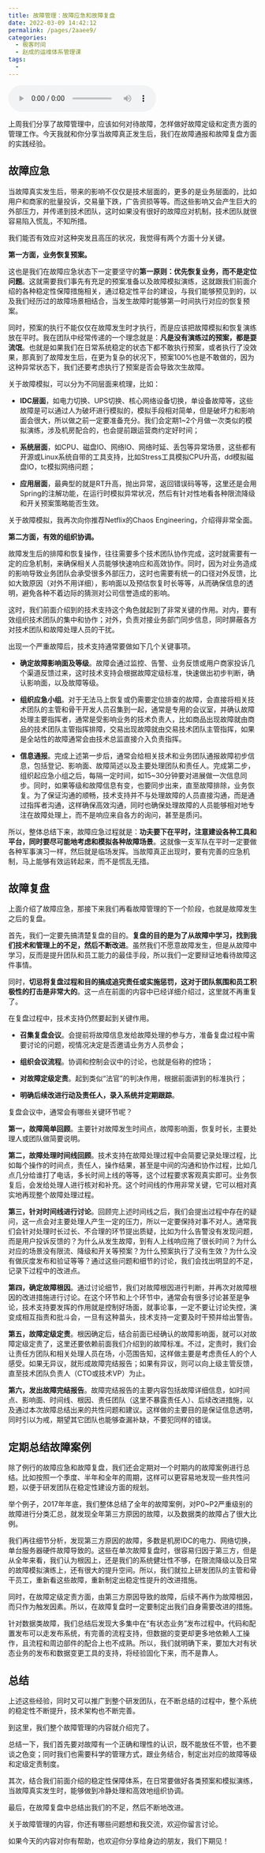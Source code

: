 ```yaml
---
title: 故障管理：故障应急和故障复盘
date: 2022-03-09 14:42:12
permalink: /pages/2aaee9/
categories:
  - 极客时间
  - 赵成的运维体系管理课
tags:
  - 
---
```

<audio title="30.故障管理：故障应急和故障复盘" src="https://static001.geekbang.org/resource/audio/53/5b/5303b035b8b5cc45a24df4ff6258cd5b.mp3" controls="controls"></audio> 
<p>上周我们分享了故障管理中，应该如何对待故障，怎样做好故障定级和定责方面的管理工作。今天我就和你分享当故障真正发生后，我们在故障通报和故障复盘方面的实践经验。</p>
<h2>故障应急</h2>
<p>当故障真实发生后，带来的影响不仅仅是技术层面的，更多的是业务层面的，比如用户和商家的批量投诉，交易量下跌，广告资损等等。而这些影响又会产生巨大的外部压力，并传递到技术团队，这时如果没有很好的故障应对机制，技术团队就很容易陷入慌乱，不知所措。</p>
<p>我们能否有效应对这种突发且高压的状况，我觉得有两个方面十分关键。</p>
<p><strong>第一方面，业务恢复预案。</strong></p>
<p>这也是我们在故障应急状态下一定要坚守的<strong>第一原则：优先恢复业务，而不是定位问题</strong>。这就需要我们事先有充足的预案准备以及故障模拟演练，这就跟我们前面介绍的各种稳定性保障措施相关，通过稳定性平台的建设，与我们能够预见到的，以及我们经历过的故障场景相结合，当发生故障时能够第一时间执行对应的恢复预案。</p>
<p>同时，预案的执行不能仅仅在故障发生时才执行，而是应该把故障模拟和恢复演练放在平时。我在团队中经常传递的一个理念就是：<strong>凡是没有演练过的预案，都是耍流氓</strong>。也就是如果我们在日常系统稳定的状态下都不敢执行预案，或者执行了没效果，那真到了故障发生后，在更为复杂的状况下，预案100%也是不敢做的，因为这种异常状态下，我们还要考虑执行了预案是否会导致次生故障。</p>
<p>关于故障模拟，可以分为不同层面来梳理，比如：</p>
<ul>
<li>
<p><strong>IDC层面</strong>，如电力切换、UPS切换、核心网络设备切换，单设备故障等，这些故障是可以通过人为破坏进行模拟的，模拟手段相对简单，但是破坏力和影响面会很大，所以做之前一定要准备充分。我们会定期1~2个月做一次类似的模拟演练，涉及机房配合的，也会提前跟运营商约定好时间；</p>
</li>
<li>
<p><strong>系统层面</strong>，如CPU、磁盘IO、网络IO、网络时延、丢包等异常场景，这些都有开源或Linux系统自带的工具支持，比如Stress工具模拟CPU升高，dd模拟磁盘IO，tc模拟网络问题；</p>
</li>
<li>
<p><strong>应用层面</strong>，最典型的就是RT升高，抛出异常，返回错误码等等，这里还是会用Spring的注解功能，在运行时模拟异常状况，然后有针对性地看各种限流降级和开关预案策略能否生效。</p>
</li>
</ul>
<p>关于故障模拟，我再次向你推荐Netflix的Chaos Engineering，介绍得非常全面。</p>
<p><strong>第二方面，有效的组织协调。</strong></p>
<!-- [[[read_end]]] -->
<p>故障发生后的排障和恢复操作，往往需要多个技术团队协作完成，这时就需要有一定的应急机制，来确保相关人员能够快速响应和高效协作。同时，因为对业务造成的影响导致业务团队会承受很多外部压力，这时也需要有统一的口径对外反馈，比如大致原因（对外不用详细），影响面以及预估恢复时长等等，从而确保信息的透明，避免各种不着边际的猜测对公司信誉造成的影响。</p>
<p>这时，我们前面介绍到的技术支持这个角色就起到了非常关键的作用。对内，要有效组织技术团队的集中和协作；对外，负责对接业务部门同步信息，同时屏蔽各方对技术团队和故障处理人员的干扰。</p>
<p>出现一个严重故障后，技术支持通常要做如下几个关键事项。</p>
<ul>
<li>
<p><strong>确定故障影响面及等级</strong>。故障会通过监控、告警、业务反馈或用户商家投诉几个渠道反馈过来，这时技术支持会根据故障定级标准，快速做出初步判断，确认影响面，以及故障等级。</p>
</li>
<li>
<p><strong>组织应急小组</strong>。对于无法马上恢复或仍需要定位排查的故障，会直接将相关技术团队的主管和骨干开发人员召集到一起，通常是专用的会议室，并确认故障处理主要指挥者，通常是受影响业务的技术负责人，比如商品出现故障就由商品的技术团队主管指挥排障，交易出现故障就由交易技术团队主管指挥，如果是全站性的故障通常会由技术总监直接介入负责指挥。</p>
</li>
<li>
<p><strong>信息通报</strong>。完成上述第一步后，通常会给相关技术和业务团队通报故障初步信息，包括登记、影响面、故障简述以及主要处理团队和责任人。完成第二步，组织起应急小组之后，每隔一定时间，如15~30分钟要对进展做一次信息同步。同时，如果等级和故障信息有变，也要同步出来，直至故障排除，业务恢复。为了保证沟通的顺畅，技术支持并不与处理故障的人员直接沟通，而是通过指挥者沟通，这样确保高效沟通，同时也确保处理故障的人员能够相对地专注在故障处理上，而不是响应来自各方的询问，甚至是质问。</p>
</li>
</ul>
<p>所以，整体总结下来，故障应急过程就是：<strong>功夫要下在平时，注意建设各种工具和平台，同时要尽可能地考虑和模拟各种故障场景</strong>。这就像一支军队在平时一定要做各种军事演习一样，然后就是临场发挥。当故障真正出现时，要有完善的应急机制，马上能够有效运转起来，而不是慌乱无措。</p>
<h2>故障复盘</h2>
<p>上面介绍了故障应急，那接下来我们再看故障管理的下一个阶段，也就是故障发生之后的复盘。</p>
<p>首先，我们一定要先搞清楚复盘的目的。<strong>复盘的目的是为了从故障中学习，找到我们技术和管理上的不足，然后不断改进</strong>。虽然我们不愿意故障发生，但是从故障中学习，反而是提升团队和员工能力的最佳手段，所以我们一定要辩证地看待故障这件事情。</p>
<p>同时，<strong>切忌将复盘过程和目的搞成追究责任或实施惩罚，这对于团队氛围和员工积极性的打击是非常大的</strong>。这一点在前面的内容中已经详细介绍过，这里就不再重复了。</p>
<p>在复盘过程中，技术支持仍然要起到关键作用。</p>
<ul>
<li>
<p><strong>召集复盘会议</strong>。会提前将故障信息发给故障处理的参与方，准备复盘过程中需要讨论的问题，视情况决定是否邀请业务方人员参会；</p>
</li>
<li>
<p><strong>组织会议流程</strong>。协调和控制会议中的讨论，也就是俗称的控场；</p>
</li>
<li>
<p><strong>对故障定级定责</strong>。起到类似“法官”的判决作用，根据前面讲到的标准执行；</p>
</li>
<li>
<p><strong>明确后续改进行动及责任人，录入系统并定期跟踪</strong>。</p>
</li>
</ul>
<p>复盘会议中，通常会有哪些关键环节呢？</p>
<p><strong>第一，故障简单回顾</strong>。主要针对故障发生时间点，故障影响面，恢复时长，主要处理人或团队做简要说明。</p>
<p><strong>第二，故障处理时间线回顾</strong>。技术支持在故障处理过程中会简要记录处理过程，比如每个操作的时间点，责任人，操作结果，甚至是中间的沟通和协作过程，比如几点几分给谁打了电话，多长时间上线的等等，这个过程要求客观真实即可。业务恢复后，会发给处理人进行核对和补充。这个时间线的作用非常关键，它可以相对真实地再现整个故障处理过程。</p>
<p><strong>第三，针对时间线进行讨论</strong>。回顾完上述时间线之后，我们会提出过程中存在的疑问，这一点会对主要处理人产生一定的压力，所以一定要保持对事不对人。通常我们会针对处理时长过长、不合理的环节提出质疑，比如为什么告警没有发现问题，而是用户投诉反馈的？为什么从发生故障，到有人上线响应拖了很长时间？为什么对应的场景没有限流、降级和开关等预案？为什么预案执行了没有生效？为什么没有做灰度发布和验证等等？通过这些问题和细节的讨论，我们会找出明显的不足，记录下过程中的改进点。</p>
<p><strong>第四，确定故障根因</strong>。通过讨论细节，我们对故障根因进行判断，并再次对故障根因的改进措施进行讨论。在这个环节和上个环节中，通常会有很多讨论甚至是争论，技术支持要发挥的作用就是控制好场面，就事论事，一定不要让讨论失控，演变成相互指责和批斗会，一旦有这种苗头，技术支持一定要及时干预并给出警告。</p>
<p><strong>第五，故障定级定责</strong>。根因确定后，结合前面已经确认的故障影响面，就可以对故障定级定责了，这里还要依赖前面我们介绍到的故障标准。不过，定责时，我们会让责任方团队和相关处理人员在场，小范围告知，这样做主要是考虑责任人的个人感受。如果无异议，就形成故障完结报告；如果有异议，则可以向上级主管反馈，直至技术团队负责人（CTO或技术VP）为止。</p>
<p><strong>第六，发出故障完结报告</strong>。故障完结报告的主要内容包括故障详细信息，如时间点、影响面、时间线、根因、责任团队（这里不暴露责任人）、后续改进措施，以及通过本次故障总结出来的共性问题和建议。这样做的主要目的是保证信息透明，同时引以为戒，期望其它团队也能够查漏补缺，不要犯同样的错误。</p>
<h2>定期总结故障案例</h2>
<p>除了例行的故障应急和故障复盘，我们还会定期对一个时期内的故障案例进行总结。比如按照一个季度、半年和全年的周期，这样可以更容易地发现一些共性问题，以便于研发团队在稳定性建设方面的规划。</p>
<p>举个例子，2017年年底，我们整体总结了全年的故障案例，对P0~P2严重级别的故障进行分类汇总，就发现全年第三方原因的故障，以及数据类的故障占了很大比例。</p>
<p>我们再往细节分析，发现第三方原因的故障，多数是机房IDC的电力、网络切换，单台服务器硬件故障导致的。这些在单次故障复盘时，很容易归因于第三方，但是从全年来看，我们认为根因上，还是我们的系统健壮性不够，在限流降级以及日常的故障模拟演练上，还有很大的提升空间。所以，我们就拉上研发团队的主管和骨干员工，重新看这些故障，重新制定出稳定性提升的改进措施。</p>
<p>同时，在故障定级定责方面，由第三方原因导致的故障，后续不再作为故障根因，而只作为触发因素。所以，在故障复盘时一定要制定出我们自身需要改进的措施。</p>
<p>针对数据类故障，我们总结后发现大多集中在“有状态业务”发布过程中。代码和配置发布可以走发布系统，有完善的流程支持，但数据的变更却更多地依赖人工操作，且流程和周边部件的配合上也不成熟。所以，我们就明确下来，要加大对有状态业务的发布和数据变更工具的支持，将经验固化下来，而不是靠人。</p>
<h2>总结</h2>
<p>上述这些经验，同时又可以推广到整个研发团队，在不断总结的过程中，整个系统的稳定性不断提升，技术架构也不断完善。</p>
<p>到这里，我们整个故障管理的内容就介绍完了。</p>
<p>总结一下，我们首先要对故障有一个正确和理性的认识，既不能放任不管，也不要谈之色变；同时我们也需要科学的管理方式，跟业务结合，制定出对应的故障等级和定级定责制度。</p>
<p>其次，结合我们前面介绍的稳定性保障体系，在日常要做好各类预案和模拟演练，当故障真实发生时，能够做到冷静处理和高效地组织协调。</p>
<p>最后，在故障复盘中总结出我们的不足，然后不断地改进。</p>
<p>关于故障管理的内容，你还有哪些问题想和我交流，欢迎你留言讨论。</p>
<p>如果今天的内容对你有帮助，也欢迎你分享给身边的朋友，我们下期见！</p>
<p></p>
